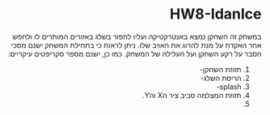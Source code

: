 

<div dir="rtl" lang="he">

# HW8-IdanIce
במשחק זה השחקן נמצא באנטרקטיקה ועליו לחפור בשלג באזורים המותרים לו ולחפש אחר האקדח על מנת להרוג את האויב שלו. 
ניתן לראות כי בתחילת המשחק ישנם מסכי הסבר על רקע השחקן ועל העלילה של המשחק.
כמו כן, ישנם מספר סקריפטים עיקריים:
1. תזוזת השחקן- 
2. הריסת השלג-
3. splash-
4. תזוזת המצלמה סביב ציר הX והY.
5. 
</div>
